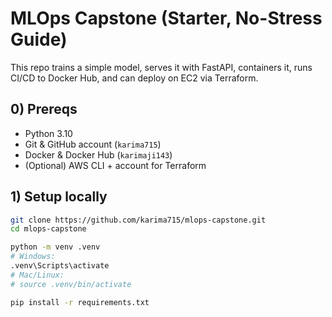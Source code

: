 # MLOps Capstone (Starter, No-Stress Guide)

This repo trains a simple model, serves it with FastAPI, containers it, runs CI/CD to Docker Hub, and can deploy on EC2 via Terraform.

## 0) Prereqs
- Python 3.10
- Git & GitHub account (`karima715`)
- Docker & Docker Hub (`karimaji143`)
- (Optional) AWS CLI + account for Terraform

## 1) Setup locally
```bash
git clone https://github.com/karima715/mlops-capstone.git
cd mlops-capstone

python -m venv .venv
# Windows:
.venv\Scripts\activate
# Mac/Linux:
# source .venv/bin/activate

pip install -r requirements.txt

